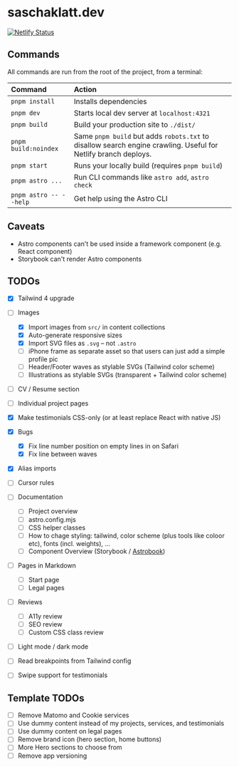 # saschaklatt.dev

[![Netlify Status](https://api.netlify.com/api/v1/badges/9008f0b9-b681-42be-af32-19e2efb19170/deploy-status)](https://app.netlify.com/sites/saschaklatt/deploys)

## Commands

All commands are run from the root of the project, from a terminal:

| Command                   | Action                                                                                                         |
| :------------------------ | :------------------------------------------------------------------------------------------------------------- |
| `pnpm install`            | Installs dependencies                                                                                          |
| `pnpm dev`                | Starts local dev server at `localhost:4321`                                                                    |
| `pnpm build`              | Build your production site to `./dist/`                                                                        |
| `pnpm build:noindex`      | Same `pnpm build` but adds `robots.txt` to disallow search engine crawling. Useful for Netlify branch deploys. |
| `pnpm start`              | Runs your locally build (requires `pnpm build`)                                                                |
| `pnpm astro ...`          | Run CLI commands like `astro add`, `astro check`                                                               |
| `pnpm astro -- --help`    | Get help using the Astro CLI                                                                                   |

## Caveats

- Astro components can't be used inside a framework component (e.g. React component)
- Storybook can't render Astro components

## TODOs

- [x] Tailwind 4 upgrade
- [ ] Images
    - [x] Import images from `src/` in content collections
    - [x] Auto-generate responsive sizes
    - [x] Import SVG files as `.svg` – not `.astro`
    - [ ] iPhone frame as separate asset so that users can just add a simple profile pic
    - [ ] Header/Footer waves as stylable SVGs (Tailwind color scheme)
    - [ ] Illustrations as stylable SVGs (transparent + Tailwind color scheme)
- [ ] CV / Resume section
- [ ] Individual project pages
- [x] Make testimonials CSS-only (or at least replace React with native JS)
- [x] Bugs
    - [x] Fix line number position on empty lines in <Editor/> on Safari
    - [x] Fix line between waves
- [x] Alias imports
- [ ] Cursor rules
- [ ] Documentation
    - [ ] Project overview
    - [ ] astro.config.mjs
    - [ ] CSS helper classes
    - [ ] How to chage styling: tailwind, color scheme (plus tools like coloor etc), fonts (incl. weights), ...
    - [ ] Component Overview (Storybook / [Astrobook](https://github.com/ocavue/astrobook))
- [ ] Pages in Markdown
    - [ ] Start page
    - [ ] Legal pages
- [ ] Reviews
    - [ ] A11y review
    - [ ] SEO review
    - [ ] Custom CSS class review
- [ ] Light mode / dark mode
- [ ] Read breakpoints from Tailwind config
- [ ] Swipe support for testimonials


## Template TODOs

- [ ] Remove Matomo and Cookie services
- [ ] Use dummy content instead of my projects, services, and testimonials
- [ ] Use dummy content on legal pages
- [ ] Remove brand icon (hero section, home buttons)
- [ ] More Hero sections to choose from
- [ ] Remove app versioning
